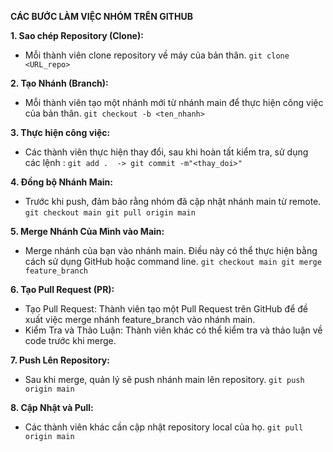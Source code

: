 **CÁC BƯỚC LÀM VIỆC NHÓM TRÊN GITHUB** 

**1.  Sao chép Repository (Clone):**
- Mỗi thành viên clone repository về máy của bản thân.
`git clone <URL_repo>`

**2. Tạo Nhánh (Branch):**
- Mỗi thành viên tạo một nhánh mới từ nhánh main để thực hiện công việc của bản thân.
`git checkout -b <ten_nhanh>`

**3. Thực hiện công việc:**
- Các thành viên thực hiện thay đổi, sau khi hoàn tất kiểm tra, sử dụng các lệnh :
`git add .  -> git commit -m"<thay_doi>"`

**4. Đồng bộ Nhánh Main:**
- Trước khi push, đảm bảo rằng nhóm đã cập nhật nhánh main từ remote.
`git checkout main
git pull origin main`

**5. Merge Nhánh Của Mình vào Main:**
- Merge nhánh của bạn vào nhánh main. Điều này có thể thực hiện bằng cách sử dụng GitHub hoặc command line.
`git checkout main
git merge feature_branch`

**6. Tạo Pull Request (PR):**
- Tạo Pull Request: Thành viên tạo một Pull Request trên GitHub để đề xuất việc merge nhánh feature_branch vào nhánh main.
- Kiểm Tra và Thảo Luận: Thành viên khác có thể kiểm tra và thảo luận về code trước khi merge.

**7. Push Lên Repository:**
- Sau khi merge, quản lý sẽ push nhánh main lên repository.
`git push origin main`

**8. Cập Nhật và Pull:**
- Các thành viên khác cần cập nhật repository local của họ.
`git pull origin main`
